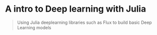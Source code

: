 

<h1>A intro to Deep learning with Julia</h1>

> Using Julia deeplearning libraries such as Flux to build basic Deep Learning models 
